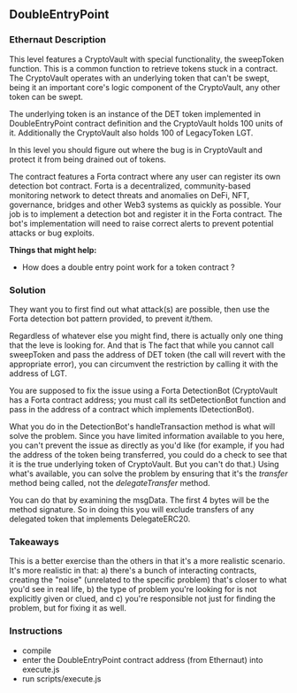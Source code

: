 ## DoubleEntryPoint

### Ethernaut Description
This level features a CryptoVault with special functionality, the sweepToken function. This is a common function to retrieve tokens stuck in a contract. The CryptoVault operates with an underlying token that can't be swept, being it an important core's logic component of the CryptoVault, any other token can be swept.

The underlying token is an instance of the DET token implemented in DoubleEntryPoint contract definition and the CryptoVault holds 100 units of it. Additionally the CryptoVault also holds 100 of LegacyToken LGT.

In this level you should figure out where the bug is in CryptoVault and protect it from being drained out of tokens.

The contract features a Forta contract where any user can register its own detection bot contract. Forta is a decentralized, community-based monitoring network to detect threats and anomalies on DeFi, NFT, governance, bridges and other Web3 systems as quickly as possible. Your job is to implement a detection bot and register it in the Forta contract. The bot's implementation will need to raise correct alerts to prevent potential attacks or bug exploits.

**Things that might help:**
- How does a double entry point work for a token contract ?

### Solution 
They want you to first find out what attack(s) are possible, then use the Forta detection bot pattern provided, to prevent it/them. 

Regardless of whatever else you might find, there is actually only one thing that the leve is looking for. And that is The fact that while you cannot call sweepToken and pass the address of DET token (the call will revert with the appropriate error), you can circumvent the restriction by calling it with the address of LGT. 

You are supposed to fix the issue using a Forta DetectionBot (CryptoVault has a Forta contract address; you must call its setDetectionBot function and pass in the address of a contract which implements IDetectionBot). 

What you do in the DetectionBot's handleTransaction method is what will solve the problem. Since you have limited information available to you here, you can't prevent the issue as directly as you'd like (for example, if you had the address of the token being transferred, you could do a check to see that it is the true underlying token of CryptoVault. But you can't do that.) Using what's available, you can solve the problem by ensuring that it's the _transfer_ method being called, not the _delegateTransfer_ method. 

You can do that by examining the msgData. The first 4 bytes will be the method signature. So in doing this you will exclude transfers of any delegated token that implements DelegateERC20. 

### Takeaways
This is a better exercise than the others in that it's a more realistic scenario. It's more realistic in that: 
a) there's a bunch of interacting contracts, creating the "noise" (unrelated to the specific problem) that's closer to what you'd see in real life, 
b) the type of problem you're looking for is not explicitly given or clued, and 
c) you're responsible not just for finding the problem, but for fixing it as well. 

### Instructions
- compile 
- enter the DoubleEntryPoint contract address (from Ethernaut) into execute.js
- run scripts/execute.js
